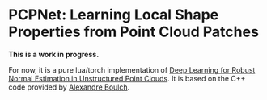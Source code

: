 # PCPNet: Learning Local Shape Properties from Point Cloud Patches
**This is a work in progress.**

For now, it is a pure lua/torch implementation of 
[Deep Learning for Robust Normal Estimation in Unstructured Point Clouds](https://sites.google.com/view/boulch/publications/2016_cgf_sgp_deepnormals?authuser=0).
It is based on the C++ code provided by [Alexandre Boulch](https://sites.google.com/view/boulch/home?authuser=0).

